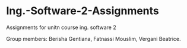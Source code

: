 # Ing.-Software-2-Assignments
Assignments for unitn course ing. software 2

Group members: Berisha Gentiana, Fatnassi Mouslim, Vergani Beatrice.
